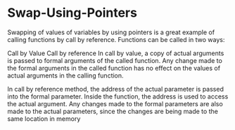 # Swap-Using-Pointers

Swapping of values of variables by using pointers is a great example of calling functions by call by reference. Functions can be called in two ways:

Call by Value Call by reference In call by value, a copy of actual arguments is passed to formal arguments of the called function. Any change made to the formal arguments in the called function has no effect on the values of actual arguments in the calling function.

In call by reference method, the address of the actual parameter is passed into the formal parameter. Inside the function, the address is used to access the actual argument. Any changes made to the formal parameters are also made to the actual parameters, since the changes are being made to the same location in memory
